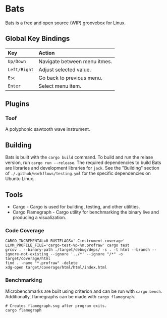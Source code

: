 Bats
====

Bats is a free and open source (WIP) groovebox for Linux.

Global Key Bindings
-------------------

| Key          | Action                       |
|:-------------|:-----------------------------|
| `Up/Down`    | Navigate between menu itmes. |
| `Left/Right` | Adjust selected value.       |
| `Esc`        | Go back to previous menu.    |
| `Enter`      | Select menu item.            |

Plugins
-------

### Toof

A polyphonic sawtooth wave instrument.

Building
--------

Bats is built with the `cargo build` command. To build and run the relase version, run `cargo run --release`. The required dependencies to build Bats are libraries and development libraries for `jack`. See the "Building" section of `./.github/workflows/testing.yml` for the specific dependencies on Ubuntu Linux.

Tools
-----

-	Cargo - Cargo is used for building, testing, and other utilities.
-	Cargo Flamegraph - Cargo utility for benchmarking the binary live and producing a visualization.

### Code Coverage

```shell
CARGO_INCREMENTAL=0 RUSTFLAGS='-Cinstrument-coverage' LLVM_PROFILE_FILE='cargo-test-%p-%m.profraw' cargo test
grcov . --binary-path ./target/debug/deps/ -s . -t html --branch --ignore-not-existing --ignore '../*' --ignore "/*" -o target/coverage/html
find . -name "*.profraw" -delete
xdg-open target/coverage/html/html/index.html
```

### Benchmarking

Microbenchmarks are built using criterion and can be run with `cargo bench`. Additionally, flamegraphs can be made with `cargo flamegraph`.

```
# Creates flamegraph.svg after program exits.
cargo flamegraph
```

